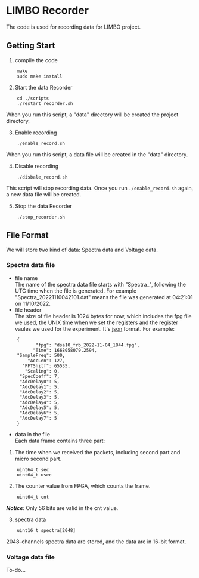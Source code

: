 # LIMBO Recorder
The code is used for recording data for LIMBO project.
## Getting Start
1. compile the code
```
    make
    sudo make install
```
2. Start the data Recorder
```
    cd ./scripts
    ./restart_recorder.sh
```
When you run this script, a "data" directory will be created the project directory.  

3. Enable recording
```
    ./enable_record.sh
```
When you run this script, a data file will be created in the "data" directory.  

4. Disable recording
```
    ./disbale_record.sh
```
This script will stop recording data. Once you run ```./enable_record.sh``` again, a new data file will be created.  

5. Stop the data Recorder
```
    ./stop_recorder.sh
```
## File Format
We will store two kind of data: Spectra data and Voltage data.  
### Spectra data file
* file name  
The name of the spectra data file starts with "Spectra_", following the UTC time when the file is generated.  For example "Spectra_20221110042101.dat" means the file was generated at 04:21:01 on 11/10/2022.  
* file header  
The size of file header is 1024 bytes for now, which includes the fpg file we used, the UNIX time when we set the registers and the register vaules we used for the experiment. It's [json](https://www.json.org/json-en.html) format. For example:
```
    {
           "fpg": "dsa10_frb_2022-11-04_1844.fpg",
          "Time": 1668058079.2594,
    "SampleFreq": 500,
        "AccLen": 127,
      "FFTShitf": 65535,
       "Scaling": 0,
     "SpecCoeff": 7,
     "AdcDelay0": 5,
     "AdcDelay1": 5,
     "AdcDelay2": 5,
     "AdcDelay3": 5,
     "AdcDelay4": 5,
     "AdcDelay5": 5,
     "AdcDelay6": 5,
     "AdcDelay7": 5
    }
```
* data in the file  
Each data frame contains three part:  
1. The time when we received the packets, including second part and micro second part.
```
    uint64_t sec
    uint64_t usec
```
2. The counter value from FPGA, which counts the frame.  
```
    uint64_t cnt
```
***Notice***: Only 56 bits are valid in the cnt value.

3. spectra data
```
    uint16_t spectra[2048]
```
2048-channels spectra data are stored, and the data are in 16-bit format.
### Voltage data file
To-do...